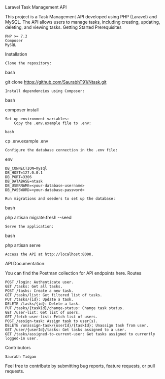Laravel Task Management API

This project is a Task Management API developed using PHP (Laravel) and MySQL. The API allows users to manage tasks, including creating, updating, deleting, and viewing tasks.
Getting Started
Prerequisites

    PHP >= 7.3
    Composer
    MySQL

Installation

    Clone the repository:

bash

git clone https://github.com/SaurabhT91/Ntask.git

    Install dependencies using Composer:

bash

composer install

    Set up environment variables:
        Copy the .env.example file to .env:

    bash

cp .env.example .env

    Configure the database connection in the .env file:

env

    DB_CONNECTION=mysql
    DB_HOST=127.0.0.1
    DB_PORT=3306
    DB_DATABASE=ntask
    DB_USERNAME=<your-database-username>
    DB_PASSWORD=<your-database-password>

    Run migrations and seeders to set up the database:

bash

php artisan migrate:fresh --seed

    Serve the application:

bash

php artisan serve

    Access the API at http://localhost:8000.

API Documentation

You can find the Postman collection for API endpoints here.
Routes

    POST /login: Authenticate user.
    GET /tasks: Get all tasks.
    POST /tasks: Create a new task.
    GET /tasks/list: Get filtered list of tasks.
    PUT /tasks/{id}: Update a task.
    DELETE /tasks/{id}: Delete a task.
    PUT /tasks/{taskId}/change-status: Change task status.
    GET /user-list: Get list of users.
    GET /fetch-user-list: Fetch list of users.
    POST /assign-task: Assign task to user(s).
    DELETE /unassign-task/{userId}/{taskId}: Unassign task from user.
    GET /user/{userId}/tasks: Get tasks assigned to a user.
    GET /tasks/assigned-to-current-user: Get tasks assigned to currently logged-in user.

Contributors

    Saurabh Tidgam

Feel free to contribute by submitting bug reports, feature requests, or pull requests.

